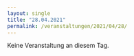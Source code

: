 ```yaml
---
layout: single
title: "28.04.2021"
permalink: /veranstaltungen/2021/04/28/
---
```


Keine Veranstaltung an diesem Tag.
